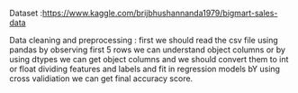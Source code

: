 Dataset :https://www.kaggle.com/brijbhushannanda1979/bigmart-sales-data



Data cleaning and preprocessing :
    first we should read the csv file using pandas by observing first 5 rows we can understand object columns or by using dtypes we can get object  columns and we should convert them to int or float
    dividing features and labels and fit in regression models 
    bY using cross validiation we can get final accuracy score.
